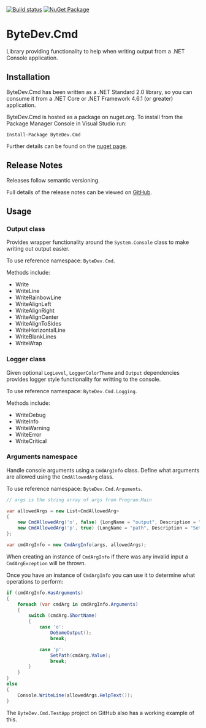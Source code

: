 ﻿[![Build status](https://ci.appveyor.com/api/projects/status/github/bytedev/ByteDev.Cmd?branch=master&svg=true)](https://ci.appveyor.com/project/bytedev/ByteDev-Cmd/branch/master)
[![NuGet Package](https://img.shields.io/nuget/v/ByteDev.Cmd.svg)](https://www.nuget.org/packages/ByteDev.Cmd)

# ByteDev.Cmd

Library providing functionality to help when writing output from a .NET Console application.

## Installation

ByteDev.Cmd has been written as a .NET Standard 2.0 library, so you can consume it from a .NET Core or .NET Framework 4.6.1 (or greater) application.

ByteDev.Cmd is hosted as a package on nuget.org.  To install from the Package Manager Console in Visual Studio run:

`Install-Package ByteDev.Cmd`

Further details can be found on the [nuget page](https://www.nuget.org/packages/ByteDev.Cmd/).

## Release Notes

Releases follow semantic versioning.

Full details of the release notes can be viewed on [GitHub](https://github.com/ByteDev/ByteDev.Cmd/blob/master/docs/RELEASE-NOTES.md).

## Usage

### Output class

Provides wrapper functionality around the `System.Console` class to make writing out output easier.

To use reference namespace: `ByteDev.Cmd`.

Methods include:
- Write
- WriteLine
- WriteRainbowLine
- WriteAlignLeft
- WriteAlignRight
- WriteAlignCenter
- WriteAlignToSides
- WriteHorizontalLine
- WriteBlankLines
- WriteWrap

### Logger class

Given optional `LogLevel`, `LoggerColorTheme` and `Output` dependencies provides logger style functionality for writting to the console.

To use reference namespace: `ByteDev.Cmd.Logging`.

Methods include:
- WriteDebug
- WriteInfo
- WriteWarning
- WriteError
- WriteCritical

### Arguments namespace

Handle console arguments using a `CmdArgInfo` class.  Define what arguments are allowed using the `CmdAllowedArg` class.

To use reference namespace: `ByteDev.Cmd.Arguments`.

```csharp
// args is the string array of args from Program.Main

var allowedArgs = new List<CmdAllowedArg>
{
    new CmdAllowedArg('o', false) {LongName = "output", Description = "Output something"},
    new CmdAllowedArg('p', true) {LongName = "path", Description = "Set a path"}
};

var cmdArgInfo = new CmdArgInfo(args, allowedArgs);
```

When creating an instance of `CmdArgInfo` if there was any invalid input a `CmdArgException` will be thrown.

Once you have an instance of `CmdArgInfo` you can use it to determine what operations to perform:

```csharp
if (cmdArgInfo.HasArguments)
{
    foreach (var cmdArg in cmdArgInfo.Arguments)
    {
        switch (cmdArg.ShortName)
        {
            case 'o':
                DoSomeOutput();
                break;

            case 'p':
                SetPath(cmdArg.Value);
                break;
        }
    }
}
else
{
    Console.WriteLine(allowedArgs.HelpText());
}
```

The `ByteDev.Cmd.TestApp` project on GitHub also has a working example of this.
